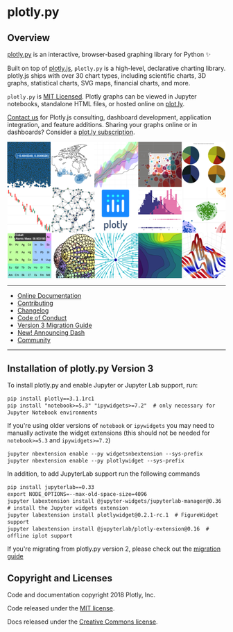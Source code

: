 # plotly.py

## Overview
[plotly.py](https://plot.ly/d3-js-for-python-and-pandas-charts/) is an interactive, browser-based graphing library for Python :sparkles:

Built on top of [plotly.js](https://github.com/plotly/plotly.js), `plotly.py` is a high-level, declarative charting library. plotly.js ships with over 30 chart types, including scientific charts, 3D graphs, statistical charts, SVG maps, financial charts, and more.

`plotly.py` is [MIT Licensed](LICENSE.txt). Plotly graphs can be viewed in Jupyter notebooks, standalone HTML files, or hosted online on [plot.ly](https://plot.ly).

[Contact us](https://plot.ly/products/consulting-and-oem/) for Plotly.js consulting, dashboard development, application integration, and feature additions. Sharing your graphs online or in dashboards? Consider a [plot.ly subscription](https://plot.ly/products/cloud).

<p align="center">
    <a href="https://plot.ly/python" target="_blank">
    <img src="https://raw.githubusercontent.com/cldougl/plot_images/add_r_img/plotly_2017.png">
</a></p>

***

- [Online Documentation](https://plot.ly/python)
- [Contributing](contributing.md)
- [Changelog](CHANGELOG.md)
- [Code of Conduct](CODE_OF_CONDUCT.md)
- [Version 3 Migration Guide](migration-guide.md)
- [New! Announcing Dash](https://medium.com/@plotlygraphs/introducing-dash-5ecf7191b503)
- [Community](https://community.plot.ly/c/api/python)

***

## Installation of plotly.py Version 3
To install plotly.py and enable Jupyter or Jupyter Lab support, run:
```
pip install plotly==3.1.1rc1
pip install "notebook>=5.3" "ipywidgets>=7.2"  # only necessary for Jupyter Notebook environments
```

If you're using older versions of `notebook` or `ipywidgets` you may need to manually activate the widget extensions (this should not be needed for `notebook>=5.3` and `ipywidgets>=7.2`)

```
jupyter nbextension enable --py widgetsnbextension --sys-prefix
jupyter nbextension enable --py plotlywidget --sys-prefix
```

In addition, to add JupyterLab support run the following commands

```
pip install jupyterlab==0.33
export NODE_OPTIONS=--max-old-space-size=4096
jupyter labextension install @jupyter-widgets/jupyterlab-manager@0.36 # install the Jupyter widgets extension
jupyter labextension install plotlywidget@0.2.1-rc.1  # FigureWidget support
jupyter labextension install @jupyterlab/plotly-extension@0.16  # offline iplot support
```

If you're migrating from plotly.py version 2, please check out the [migration guide](migration-guide.md)

## Copyright and Licenses
Code and documentation copyright 2018 Plotly, Inc.

Code released under the [MIT license](LICENSE.txt).

Docs released under the [Creative Commons license](https://github.com/plotly/documentation/blob/source/LICENSE).
